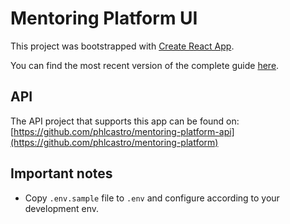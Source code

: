 # Mentoring Platform UI

This project was bootstrapped with [Create React App](https://github.com/facebookincubator/create-react-app).

You can find the most recent version of the complete guide [here](https://github.com/facebookincubator/create-react-app/blob/master/packages/react-scripts/template/README.md).

## API
The API project that supports this app can be found on: [https://github.com/phlcastro/mentoring-platform-api](https://github.com/phlcastro/mentoring-platform)

## Important notes
- Copy `.env.sample` file to `.env` and configure according to your development env.
